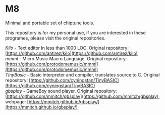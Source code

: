 # M8
  
Minimal and portable set of chiptune tools.  
  
This repository is for my personal use, if you are interested in these programes, please visit the original repositories.
  
*Kilo* - Text editor in less than 1000 LOC. Original repository: [https://github.com/antirez/kilo](https://github.com/antirez/kilo)  
*mmml* - Micro Music Macro Language. Original repository: [https://github.com/protodomemusic/mmml](https://github.com/protodomemusic/mmml)  
*TinyBasic* - Basic interpreter and compiler, translates source to C. Original repository: [https://github.com/cyningstan/TinyBASIC](https://github.com/cyningstan/TinyBASIC)  
*gbsplay* - GameBoy sound player. Original repository: [https://github.com/mmitch/gbsplay](https://github.com/mmitch/gbsplay), webpage: [https://mmitch.github.io/gbsplay/](https://mmitch.github.io/gbsplay/)
